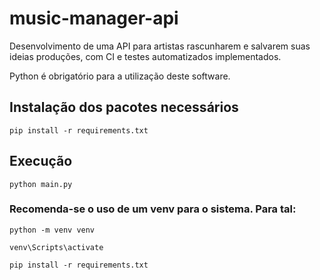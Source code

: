 # music-manager-api
Desenvolvimento de uma API para artistas rascunharem e salvarem suas ideias produções, com CI e testes automatizados implementados.

Python é obrigatório para a utilização deste software.

## Instalação dos pacotes necessários
```
pip install -r requirements.txt
```

## Execução
```
python main.py
```

### Recomenda-se o uso de um venv para o sistema. Para tal:
```
python -m venv venv

venv\Scripts\activate

pip install -r requirements.txt
```